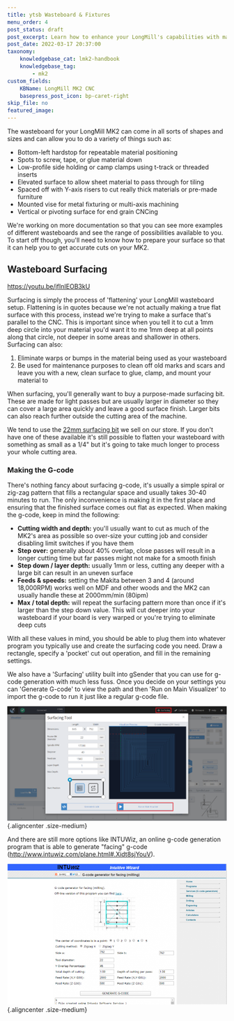```yaml
---
title: ytsb Wasteboard & Fixtures
menu_order: 4
post_status: draft
post_excerpt: Learn how to enhance your LongMill's capabilities with matching a wasteboard and fixtures to your cutting needs. Also covers wasteboard surfacing.
post_date: 2022-03-17 20:37:00
taxonomy:
    knowledgebase_cat: lmk2-handbook
    knowledgebase_tag:
        - mk2
custom_fields:
    KBName: LongMill MK2 CNC
    basepress_post_icon: bp-caret-right
skip_file: no
featured_image: 
---
```


The wasteboard for your LongMill MK2 can come in all sorts of shapes and sizes and can allow you to do a variety of things such as:

- Bottom-left hardstop for repeatable material positioning
- Spots to screw, tape, or glue material down
- Low-profile side holding or camp clamps using t-track or threaded inserts
- Elevated surface to allow sheet material to pass through for tiling
- Spaced off with Y-axis risers to cut really thick materials or pre-made furniture
- Mounted vise for metal fixturing or multi-axis machining
- Vertical or pivoting surface for end grain CNCing

We're working on more documentation so that you can see more examples of different wasteboards and see the range of possibilities available to you. To start off though, you'll need to know how to prepare your surface so that it can help you to get accurate cuts on your MK2.

## Wasteboard Surfacing

https://youtu.be/jfInIEOB3kU

Surfacing is simply the process of 'flattening' your LongMill wasteboard setup. Flattening is in quotes because we're not actually making a true flat surface with this process, instead we're trying to make a surface that's parallel to the CNC. This is important since when you tell it to cut a 1mm deep circle into your material you'd want it to me 1mm deep at all points along that circle, not deeper in some areas and shallower in others. Surfacing can also:

1. Eliminate warps or bumps in the material being used as your wasteboard
1. Be used for maintenance purposes to clean off old marks and scars and leave you with a new, clean surface to glue, clamp, and mount your material to

When surfacing, you'll generally want to buy a purpose-made surfacing bit. These are made for light passes but are usually larger in diameter so they can cover a large area quickly and leave a good surface finish. Larger bits can also reach further outside the cutting area of the machine.

We tend to use the <a href="https://sienci.com/product/22mm-surfacing-bit/" target="_blank" rel="noopener">22mm surfacing bit</a> we sell on our store. If you don't have one of these available it's still possible to flatten your wasteboard with something as small as a 1/4" but it's going to take much longer to process your whole cutting area.

### Making the G-code

There's nothing fancy about surfacing g-code, it's usually a simple spiral or zig-zag pattern that fills a rectangular space and usually takes 30-40 minutes to run. The only inconvenience is making it in the first place and ensuring that the finished surface comes out flat as expected. When making the g-code, keep in mind the following:

- **Cutting width and depth:** you'll usually want to cut as much of the MK2's area as possible so over-size your cutting job and consider disabling limit switches if you have them
- **Step over:** generally about 40% overlap, close passes will result in a longer cutting time but far passes might not make for a smooth finish
- **Step down / layer depth:** usually 1mm or less, cutting any deeper with a large bit can result in an uneven surface
- **Feeds & speeds:** setting the Makita between 3 and 4 (around 18,000RPM) works well on MDF and other woods and the MK2 can usually handle these at 2000mm/min (80ipm)
- **Max / total depth:** will repeat the surfacing pattern more than once if it's larger than the step down value. This will cut deeper into your wasteboard if your board is very warped or you're trying to eliminate deep cuts

With all these values in mind, you should be able to plug them into whatever program you typically use and create the surfacing code you need. Draw a rectangle, specify a 'pocket' cut out operation, and fill in the remaining settings.

We also have a 'Surfacing' utility built into gSender that you can use for g-code generation with much less fuss. Once you decide on your settings you can 'Generate G-code' to view the path and then 'Run on Main Visualizer' to import the g-code to run it just like a regular g-code file.

![](/_images/_lmmk2/_handbook/lmk2_wasteboard_gSsender-1-0-5-surfacing-utility-ann.png){.aligncenter .size-medium}

And there are still more options like INTUWiz, an online g-code generation program that is able to generate "facing" g-code (<a href="http://www.intuwiz.com/plane.html#.Xidt8sjYouV" target="_blank" rel="noopener">http://www.intuwiz.com/plane.html#.Xidt8sjYouV</a>).

![](/_images/_lmmk2/_handbook/lmk2_wasteboard_INTUWiz-generation.png){.aligncenter .size-medium}
